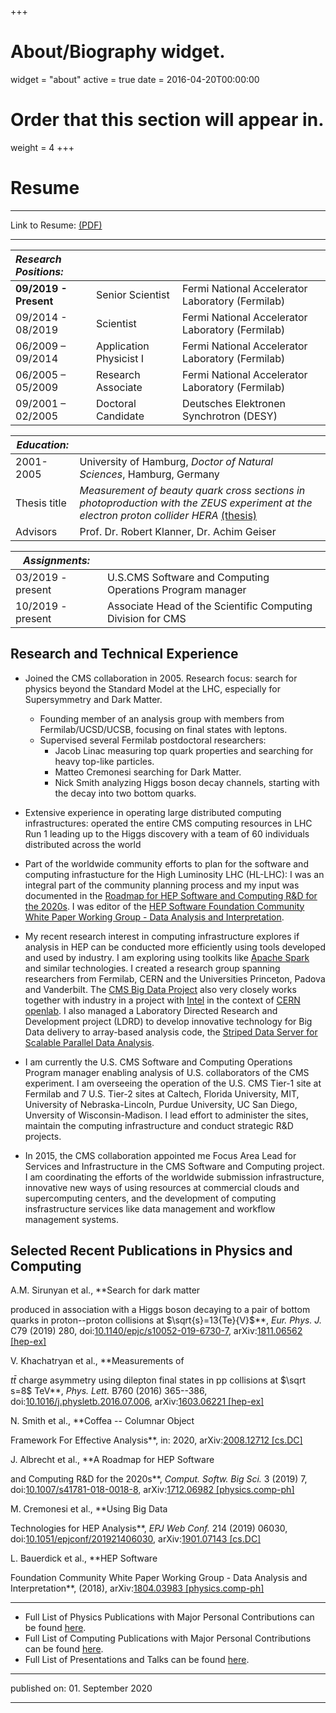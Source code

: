 +++
# About/Biography widget.
widget = "about"
active = true
date = 2016-04-20T00:00:00

# Order that this section will appear in.
weight = 4
+++

# Resume

----------

Link to Resume: [(PDF)](https://github.com/gutsche/ForThePublic/raw/master/cv/resume.pdf)

----------



| _Research Positions:_ |                         |                                                      |
|:----------------------|:------------------------|:-----------------------------------------------------|
| **09/2019 - Present** | Senior Scientist        | Fermi National Accelerator Laboratory (Fermilab)     |
| 09/2014 - 08/2019     | Scientist               | Fermi National Accelerator Laboratory (Fermilab)     |
| 06/2009 – 09/2014     | Application Physicist I | Fermi National Accelerator Laboratory (Fermilab)     |
| 06/2005 – 05/2009     | Research Associate      | Fermi National Accelerator Laboratory (Fermilab)     |
| 09/2001 – 02/2005     | Doctoral Candidate      | Deutsches Elektronen Synchrotron (DESY)              |


| _Education:_          |                                                                                |
|-----------------------|--------------------------------------------------------------------------------|
| 2001-2005             | University of Hamburg, _Doctor of Natural Sciences_, Hamburg, Germany          |
| Thesis title          | _Measurement of beauty quark cross sections in photoproduction with the ZEUS experiment at the electron proton collider HERA_ [(thesis)](http://inspirehep.net/record/680951/files/desy-thesis-05-010.ps.gz) |
| Advisors              | Prof. Dr. Robert Klanner, Dr. Achim Geiser                                     |


| _Assignments:_        |                                                                                |
|-----------------------|--------------------------------------------------------------------------------|
| 03/2019 - present     | U.S.CMS Software and Computing Operations Program manager                      |
| 10/2019 - present     | Associate Head of the Scientific Computing Division for CMS                    |


## Research and Technical Experience
* Joined the CMS collaboration in 2005. Research focus: search for physics beyond the Standard Model at the LHC, especially for Supersymmetry and Dark Matter.
    * Founding member of an analysis group with members from Fermilab/UCSD/UCSB, focusing on final states with leptons.
    * Supervised several Fermilab postdoctoral researchers:
        * Jacob Linac measuring top quark properties and searching for heavy top-like particles.
        * Matteo Cremonesi searching for Dark Matter.
        * Nick Smith analyzing Higgs boson decay channels, starting with the decay into two bottom quarks.


* Extensive experience in operating large distributed computing infrastructures: operated the entire CMS computing resources in LHC Run 1 leading up to the Higgs discovery with a team of 60 individuals distributed across the world
* Part of the worldwide community efforts to plan for the software and computing infrastucture for the High Luminosity LHC (HL-LHC): I was an integral part of the community planning process and my input was documented in the [Roadmap for HEP Software and Computing R&D for the 2020s](http://arxiv.org/abs/1712.06982). I was editor of the [HEP Software Foundation Community White Paper Working Group - Data Analysis and Interpretation](http://arxiv.org/abs/1804.03983).
* My recent research interest in computing infrastructure explores if analysis in HEP can be conducted more efficiently using tools developed and used by industry. I am exploring using toolkits like [Apache Spark](https://spark.apache.org/) and similar technologies. I created a research group spanning researchers from Fermilab, CERN and the Universities Princeton, Padova and Vanderbilt. The [CMS Big Data Project](https://cms-big-data.github.io/) also very closely works together with industry in a project with [Intel](https://www.intel.com/) in the context of [CERN openlab](https://openlab.cern/). I also managed a Laboratory Directed Research and Development project (LDRD) to develop innovative technology for Big Data delivery to array-based analysis code, the [Striped Data Server for Scalable Parallel Data Analysis](https://doi.org/10.1088/1742-6596/1085/4/042035).
* I am currently the U.S. CMS Software and Computing Operations Program manager enabling analysis of U.S. collaborators of the CMS experiment. I am overseeing the operation of the U.S. CMS Tier-1 site at Fermilab and 7 U.S. Tier-2 sites at Caltech, Florida University, MIT, University of Nebraska-Lincoln, Purdue University, UC San Diego, Unversity of Wisconsin-Madison. I lead effort to administer the sites, maintain the computing infrastructure and conduct strategic R&D projects.
* In 2015, the CMS collaboration appointed me Focus Area Lead for Services and Infrastructure in the CMS Software and Computing project. I am coordinating the efforts of the worldwide submission infrastructure, innovative new ways of using resources at commercial clouds and supercomputing centers, and the development of computing insfrastructure services like data management and workflow management systems.


## Selected Recent Publications in Physics and Computing

<!--#ref-Sirunyan:2018gdw-->A.M. Sirunyan et al., **Search for dark matter
produced in association with a Higgs boson decaying to a pair of bottom
quarks in proton--proton collisions at $\sqrt{s}=13{Te}{V}$**, *Eur.
Phys. J.* C79 (2019) 280,
doi:[10.1140/epjc/s10052-019-6730-7](https://doi.org/10.1140/epjc/s10052-019-6730-7),
arXiv:[1811.06562 \[hep-ex\]](http://arxiv.org/abs/1811.06562)

<!--#ref-Khachatryan:2016ysn-->V. Khachatryan et al., **Measurements of
$t \bar t$ charge asymmetry using dilepton final states in pp collisions
at $\sqrt s=8$ TeV**, *Phys. Lett.* B760 (2016) 365--386,
doi:[10.1016/j.physletb.2016.07.006](https://doi.org/10.1016/j.physletb.2016.07.006),
arXiv:[1603.06221 \[hep-ex\]](http://arxiv.org/abs/1603.06221)


<!--#ref-Smith:2020pxs-->N. Smith et al., **Coffea -- Columnar Object
Framework For Effective Analysis**, in: 2020, arXiv:[2008.12712
\[cs.DC\]](http://arxiv.org/abs/2008.12712)

<!--#ref-Alves:2017she-->J. Albrecht et al., **A Roadmap for HEP Software
and Computing R&D for the 2020s**, *Comput. Softw. Big Sci.* 3 (2019) 7,
doi:[10.1007/s41781-018-0018-8](https://doi.org/10.1007/s41781-018-0018-8),
arXiv:[1712.06982 \[physics.comp-ph\]](http://arxiv.org/abs/1712.06982)

<!--#ref-Cremonesi:2019pdq-->M. Cremonesi et al., **Using Big Data
Technologies for HEP Analysis**, *EPJ Web Conf.* 214 (2019) 06030,
doi:[10.1051/epjconf/201921406030](https://doi.org/10.1051/epjconf/201921406030),
arXiv:[1901.07143 \[cs.DC\]](http://arxiv.org/abs/1901.07143)

<!--#ref-Bauerdick:2018qjx-->L. Bauerdick et al., **HEP Software
Foundation Community White Paper Working Group - Data Analysis and
Interpretation**, (2018), arXiv:[1804.03983
\[physics.comp-ph\]](http://arxiv.org/abs/1804.03983)


----------

* Full List of Physics Publications with Major Personal Contributions can be found [here](https://github.com/gutsche/ForThePublic/raw/master/publication_list/physics_publication_list.pdf).
* Full List of Computing Publications with Major Personal Contributions can be found [here](https://github.com/gutsche/ForThePublic/raw/master/publication_list/computing_publication_list.pdf).
* Full List of Presentations and Talks can be found [here](https://github.com/gutsche/ForThePublic/raw/master/talk_list/talk_list.pdf).

----------

published on: 01. September 2020

----------
